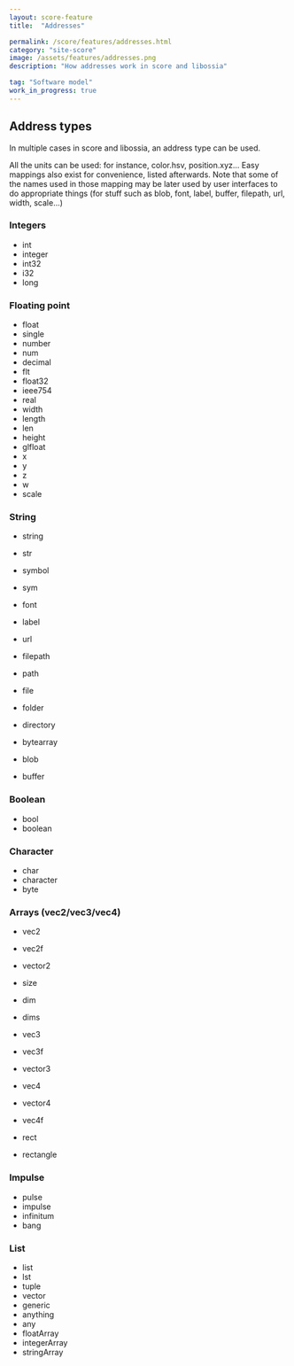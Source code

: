 ```yaml
---
layout: score-feature
title:  "Addresses"

permalink: /score/features/addresses.html
category: "site-score"
image: /assets/features/addresses.png
description: "How addresses work in score and libossia"

tag: "Software model"
work_in_progress: true
---
```


## Address types

In multiple cases in score and libossia, an address type can be used.

All the units can be used: for instance, color.hsv, position.xyz... 
Easy mappings also exist for convenience, listed afterwards.
Note that some of the names used in those mapping may be later used by user interfaces to 
do appropriate things (for stuff such as blob, font, label, buffer, filepath, url, width, scale...)

### Integers
* int
* integer
* int32
* i32
* long

### Floating point
* float
* single
* number
* num
* decimal
* flt
* float32
* ieee754
* real
* width
* length
* len
* height
* glfloat
* x
* y
* z
* w
* scale

### String
* string
* str
* symbol
* sym

* font

* label

* url
* filepath
* path
* file
* folder
* directory

* bytearray
* blob
* buffer

### Boolean
* bool
* boolean

### Character
* char
* character
* byte

### Arrays (vec2/vec3/vec4)
* vec2
* vec2f
* vector2
* size
* dim
* dims

* vec3
* vec3f
* vector3

* vec4
* vector4
* vec4f
* rect
* rectangle

### Impulse
* pulse
* impulse
* infinitum
* bang

### List
* list
* lst
* tuple
* vector
* generic
* anything
* any
* floatArray
* integerArray
* stringArray

